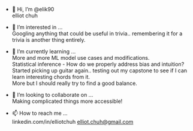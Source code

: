 - 👋 Hi, I’m @elik90<br>
elliot chuh

- 👀 I’m interested in ...<br>
Googling anything that could be useful in trivia.. remembering it for a trivia is another thing entirely.

- 🌱 I’m currently learning ... <br>
More and more ML model use cases and modifications.<br>
Statistical inference - How do we properly address bias and intuition?<br>
Started picking up guitar again.. testing out my capstone to see if I can learn interesting chords from it.<br>
More but I should really try to find a good balance.

- 💞️ I’m looking to collaborate on ...<br>
Making complicated things more accessible!

- 📫 How to reach me ...<br>
linkedin.com/in/elliotchuh
elliot.chuh@gmail.com

<!---
elik90/elik90 is a ✨ special ✨ repository because its `README.md` (this file) appears on your GitHub profile.
You can click the Preview link to take a look at your changes.
--->
